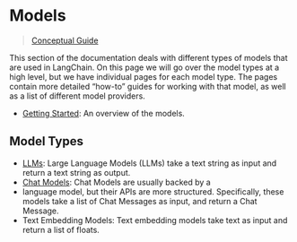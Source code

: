 # Models

> [Conceptual Guide](https://docs.langchain.com/docs/components/models)

This section of the documentation deals with different types of models that are used in LangChain. 
On this page we will go over the model types at a high level, but we have individual pages for each 
model type. The pages contain more detailed “how-to” guides for working with that model, as well as 
a list of different model providers.

- [Getting Started](/modules/models/getting_started): An overview of the models.

## Model Types

- [LLMs](/modules/models/llms/getting_started): Large Language Models (LLMs) take a text string as 
  input and return a text string as output.
- [Chat Models](/modules/models/chat_models/chat_models.md): Chat Models are usually backed by a 
- language model, but their APIs are more structured. Specifically, these models take a list of 
  Chat Messages as input, and return a Chat Message.
- Text Embedding Models: Text embedding models take text as input and return a list of floats.
